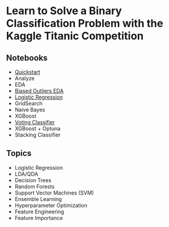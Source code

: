 # Learn to Solve a Binary Classification Problem with the Kaggle Titanic Competition 

## Notebooks

- [Quickstart](titanic-quickstart.ipynb)
- Analyze
- EDA
- [Biased Outliers EDA](titanic-eda01-biased-outliers.ipynb)
- [Logistic Regression](logistic-regression-series.ipynb)
- GridSearch
- Naive Bayes
- XGBoost
- [Voting Classifier](titanic-votingclassifier.ipynb)
- XGBoost + Optuna
- Stacking Classifier

## Topics

- Logistic Regression
- LDA/QDA
- Decision Trees
- Random Forests
- Support Vector Machines (SVM)
- Ensemble Learning
- Hyperparameter Optimization
- Feature Engineering
- Feature Importance
